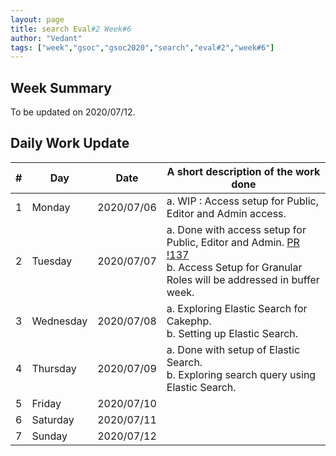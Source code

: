 ```yaml
---
layout: page
title: search Eval#2 Week#6
author: "Vedant"
tags: ["week","gsoc","gsoc2020","search","eval#2","week#6"]
---
```


## Week Summary

To be updated on 2020/07/12.

## Daily Work Update

|\#|Day|Date|A short description of the work done|  
|---	|---	|---	|---	|  
|1   	| Monday 	|   2020/07/06	| a. WIP : Access setup for Public, Editor and Admin access. 	|  
|2   	| Tuesday  	|   2020/07/07	|  a. Done with access setup for Public, Editor and Admin. [PR !137](https://gitlab.com/cdli/framework/-/merge_requests/137) <br> b. Access Setup for Granular Roles will be addressed in buffer week. 	|  
|3   	| Wednesday  	|  2020/07/08 	|  a. Exploring Elastic Search for Cakephp. <br> b. Setting up Elastic Search. |  
|4   	| Thursday  	|   2020/07/09	|  a. Done with setup of Elastic Search. <br> b. Exploring search query using Elastic Search.	|  
|5   	| Friday  	|   2020/07/10	|   	|  
|6   	| Saturday  	|   2020/07/11	|   	|  
|7   	| Sunday  	|   2020/07/12	|   	|  
